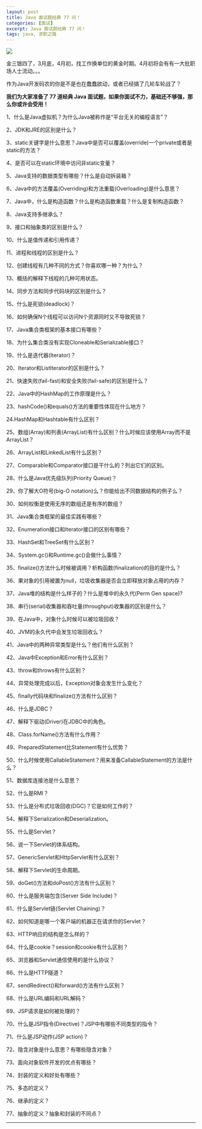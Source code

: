 ```yaml
---
layout: post
title: Java 面试题经典 77 问！
categories: [面试]
excerpt: Java 面试题经典 77 问！
tags: java, 求职之路
---
```

![](http://img.javastack.cn/18-3-23/2058162.jpg)

金三银四了，3月底，4月初，找工作换单位的黄金时期。4月初将会有有一大批职场人士流动。。。

作为Java开发码农的你是不是也在蠢蠢欲动，或者已经搞了几轮车轮战了？

**我们为大家准备了 77 道经典 Java 面试题，如果你面试不力，基础还不够强，那么你或许会受用！**

1、什么是Java虚拟机？为什么Java被称作是“平台无关的编程语言”？

2、JDK和JRE的区别是什么？

3、static关键字是什么意思？Java中是否可以覆盖(override)一个private或者是 static的方法？

4、是否可以在static环境中访问非static变量？

5、Java支持的数据类型有哪些？什么是自动拆装箱？

6、Java中的方法覆盖(Overriding)和方法重载(Overloading)是什么意思？

7、Java中，什么是构造函数？什么是构造函数重载？什么是复制构造函数？

8、Java支持多继承么？

9、接口和抽象类的区别是什么？

10、什么是值传递和引用传递？

11、进程和线程的区别是什么？

12、创建线程有几种不同的方式？你喜欢哪一种？为什么？

13、概括的解释下线程的几种可用状态。

14、同步方法和同步代码块的区别是什么？

15、什么是死锁(deadlock)？

16、如何确保N个线程可以访问N个资源同时又不导致死锁？

17、Java集合类框架的基本接口有哪些？

18、为什么集合类没有实现Cloneable和Serializable接口？

19、什么是迭代器(Iterator)？

20、Iterator和ListIterator的区别是什么？

21、快速失败(fail-­fast)和安全失败(fail-­safe)的区别是什么？

22、Java中的HashMap的工作原理是什么？

23、hashCode()和equals()方法的重要性体现在什么地方？

24.HashMap和Hashtable有什么区别？

25、数组(Array)和列表(ArrayList)有什么区别？什么时候应该使用Array而不是 ArrayList？

26、ArrayList和LinkedList有什么区别？

27、Comparable和Comparator接口是干什么的？列出它们的区别。

28、什么是Java优先级队列(Priority Queue)？

29、你了解大O符号(big-­O notation)么？你能给出不同数据结构的例子么？

30、如何权衡是使用无序的数组还是有序的数组？

31、Java集合类框架的最佳实践有哪些？

32、Enumeration接口和Iterator接口的区别有哪些？

33、HashSet和TreeSet有什么区别？

34、System.gc()和Runtime.gc()会做什么事情？

35、finalize()方法什么时候被调用？析构函数(finalization)的目的是什么？

36、果对象的引用被置为null，垃圾收集器是否会立即释放对象占用的内存？

37、Java堆的结构是什么样子的？什么是堆中的永久代(Perm Gen space)?

38、串行(serial)收集器和吞吐量(throughput)收集器的区别是什么？

39、在Java中，对象什么时候可以被垃圾回收？

40、JVM的永久代中会发生垃圾回收么？

41、Java中的两种异常类型是什么？他们有什么区别？

42、Java中Exception和Error有什么区别？

43、throw和throws有什么区别？

44、异常处理完成以后，Exception对象会发生什么变化？

45、finally代码块和finalize()方法有什么区别？

46、什么是JDBC？

47、解释下驱动(Driver)在JDBC中的角色。

48、Class.forName()方法有什么作用？

49、PreparedStatement比Statement有什么优势？

50、什么时候使用CallableStatement？用来准备CallableStatement的方法是什么？

51、数据库连接池是什么意思？

52、什么是RMI？

53、什么是分布式垃圾回收(DGC)？它是如何工作的？

54、解释下Serialization和Deserialization。

55、什么是Servlet？

56、说一下Servlet的体系结构。

57、GenericServlet和HttpServlet有什么区别？

58、解释下Servlet的生命周期。

59、doGet()方法和doPost()方法有什么区别？

60、什么是服务端包含(Server Side Include)？

61、什么是Servlet链(Servlet Chaining)？

62、如何知道是哪一个客户端的机器正在请求你的Servlet？

63、HTTP响应的结构是怎么样的？

64、什么是cookie？session和cookie有什么区别？

65、浏览器和Servlet通信使用的是什么协议？

66、什么是HTTP隧道？

67、sendRedirect()和forward()方法有什么区别？

68、什么是URL编码和URL解码？

69、JSP请求是如何被处理的？

70、什么是JSP指令(Directive)？JSP中有哪些不同类型的指令？

71、什么是JSP动作(JSP action)？

72、隐含对象是什么意思？有哪些隐含对象？

73、面向对象软件开发的优点有哪些？

74、封装的定义和好处有哪些？

75、多态的定义？

76、继承的定义？

77、抽象的定义？抽象和封装的不同点？

---





